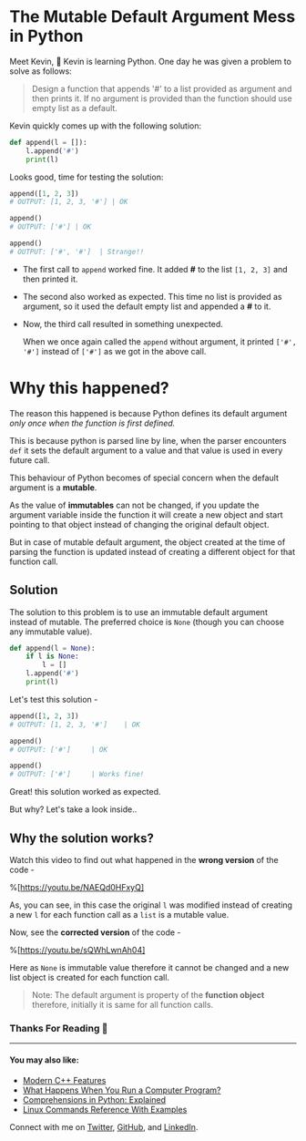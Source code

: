 # The Mutable Default Argument Mess in Python

Meet Kevin, :boy: Kevin is learning Python. One day he was given a problem to solve as follows:

> Design a function that appends '#' to a list provided as argument and then prints it. If no argument is provided than the function should use empty list as a default.

Kevin quickly comes up with the following solution:

```python
def append(l = []):
    l.append('#')
    print(l)
```

Looks good, time for testing the solution:

```python
append([1, 2, 3])
# OUTPUT: [1, 2, 3, '#'] | OK

append()
# OUTPUT: ['#']	| OK

append()
# OUTPUT: ['#', '#']  | Strange!!
```

- The first call to `append` worked fine. It added **#** to the list `[1, 2, 3]` and then printed it.

- The second also worked as expected. This time no list is provided as argument, so it used the default empty list and appended a **#** to it.

- Now, the third call resulted in something unexpected.

  When we once again called the `append` without argument, it printed `['#', '#']` instead of `['#']` as we got in the above call.



# Why this happened?

The reason this happened is because Python defines its default argument *only once when the function is first defined.*

This is because python is parsed line by line, when the parser encounters `def` it sets the default argument to a value and that value is used in every future call.

This behaviour of Python becomes of special concern when the default argument is a **mutable**.

As the value of **immutables** can not be changed, if you update the argument variable inside the function it will create a new object and start pointing to that object instead of changing the original default object.

But in case of mutable default argument, the object created at the time of parsing the function is updated instead of creating a different object for that function call.



## Solution

The solution to this problem is to use an immutable default argument instead of mutable. The preferred choice is `None` (though you can choose any immutable value).

```python
def append(l = None):
    if l is None:
        l = []
    l.append('#')
    print(l)
```

Let's test this solution -

```python
append([1, 2, 3])
# OUTPUT: [1, 2, 3, '#']	| OK

append()
# OUTPUT: ['#'] 	| OK

append()
# OUTPUT: ['#']		| Works fine!
```

Great! this solution worked as expected.

But why? Let's take a look inside..



## Why the solution works?

Watch this video to find out what happened in the **wrong version** of the code -

%[https://youtu.be/NAEQd0HFxyQ]

As, you can see, in this case the original `l` was modified instead of creating a new `l`  for each function call as a `list` is a mutable value.



Now, see the **corrected version** of the code -

%[https://youtu.be/sQWhLwnAh04]

Here as `None` is immutable value therefore it cannot be changed and a new list object is created for each function call.

> Note: The default argument is property of the **function object** therefore, initially it is same for all function calls.

### Thanks For Reading :slightly_smiling_face:

---



#### You may also like:

- [Modern C++ Features](https://blog.yuvv.xyz/modern-cpp-features)
- [What Happens When You Run a Computer Program?](https://blog.yuvv.xyz/what-happens-when-you-run-a-computer-program)
- [Comprehensions in Python: Explained](https://blog.yuvv.xyz/comprehensions-in-python-explained)
- [Linux Commands Reference With Examples](https://blog.yuvv.xyz/linux-commands-reference-with-examples)

Connect with me on [Twitter](https://twitter.com/yuvraajsj18), [GitHub](https://github.com/yuvraajsj18), and [LinkedIn](https://www.linkedin.com/in/yuvraajsj18/).





